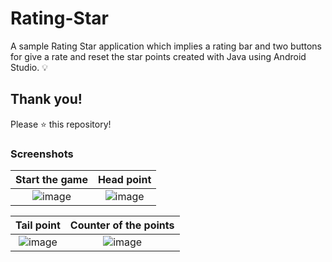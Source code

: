 # Rating-Star

A sample Rating Star application which implies a rating bar and two buttons for give a rate and reset the star points created with Java using Android Studio. 💡

## Thank you!
Please ⭐️ this repository!

### Screenshots
Start the game | Head point
:------------------:|:------------------------:
![image](https://user-images.githubusercontent.com/67371383/196049803-e30e2337-6117-416b-a23e-5a1fd4050a11.png)| ![image](https://user-images.githubusercontent.com/67371383/196049891-de122079-3242-416e-836d-f60a33a8038c.png) |!

Tail point| Counter of the points
:------------------:|:------------------------:
![image](https://user-images.githubusercontent.com/67371383/196049901-b227c17f-e41a-4e86-ac8b-af4f4e96e647.png) | ![image](https://user-images.githubusercontent.com/67371383/196049914-c2f27093-4efb-42fa-b6a8-d24a7eb30359.png) |!
